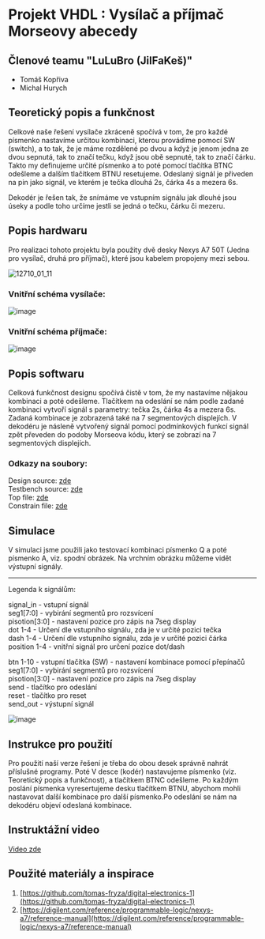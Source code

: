 # Projekt VHDL : Vysílač a příjmač Morseovy abecedy

## Členové teamu "LuLuBro (JilFaKeš)"

* Tomáš Kopřiva
* Michal Hurych


## Teoretický popis a funkčnost

Celkové naše řešení vysílače zkráceně spočívá v tom, že pro každé písmenko nastavíme určitou kombinaci, kterou provádíme pomocí SW (switch), a to tak, že je máme rozdělené po dvou a když je jenom jedna ze dvou sepnutá, tak to značí tečku, když jsou obě sepnuté, tak to značí čárku. Takto my definujeme určité písmenko a to poté pomocí tlačítka BTNC odešleme a dalším tlačítkem BTNU resetujeme. Odeslaný signál je přiveden na pin jako signál, ve kterém je tečka dlouhá 2s, čárka 4s a mezera 6s.

Dekodér je řešen tak, že snímáme ve vstupním signálu jak dlouhé jsou úseky a podle toho určíme jestli se jedná o tečku, čárku či mezeru.

## Popis hardwaru

Pro realizaci tohoto projektu byla použity dvě desky Nexys A7 50T (Jedna pro vysílač, druhá pro příjmač), které jsou kabelem propojeny mezi sebou.

![12710_01_11](https://user-images.githubusercontent.com/124742212/235751287-b5311984-bb20-4c73-9829-ad586a8019ed.png)




### Vnitřní schéma vysílače:

![image](https://user-images.githubusercontent.com/124742212/235740401-d74fb1d0-9c74-4a3d-91b8-5748d14141f3.png)

### Vnitřní schéma příjmače:

![image](https://user-images.githubusercontent.com/124742212/235775695-8cf5b041-a301-49ab-9ac8-f2a1fa6c5310.png)


## Popis softwaru

Celková funkčnost designu spočívá čistě v tom, že my nastavíme nějakou kombinaci a poté odešleme. Tlačítkem na odeslání se nám podle zadané kombinaci vytvoří signál s parametry: tečka 2s, čárka 4s a mezera 6s. Zadaná kombinace je zobrazená také na 7 segmentových displejích. V dekodéru je násleně vytvořený signál pomocí podmínkových funkcí signál zpět převeden do podoby Morseova kódu, který se zobrazí na 7 segmentových displejích.

### Odkazy na soubory: 
Design source: [zde](https://github.com/LukasFaltys/digital-electronics-1/blob/main/Project/Soubory%20projektu%20-%20Vivavo/morse%20code/morse%20code.srcs/sources_1/new/morse_try.vhd)     
Testbench source: [zde](https://github.com/LukasFaltys/digital-electronics-1/blob/main/Project/Soubory%20projektu%20-%20Vivavo/morse%20code/morse%20code.srcs/sim_1/new/morse_TB.vhd)     
Top file: [zde](https://github.com/LukasFaltys/digital-electronics-1/blob/main/Project/Soubory%20projektu%20-%20Vivavo/morse%20code/morse%20code.srcs/sources_1/new/TOP.vhd)     
Constrain file: [zde](https://github.com/LukasFaltys/digital-electronics-1/blob/main/Project/Soubory%20projektu%20-%20Vivavo/morse%20code/morse%20code.srcs/constrs_1/new/cnst.xdc)




## Simulace

V simulaci jsme použili jako testovací kombinaci písmenko Q a poté písmenko A, viz. spodní obrázek. Na vrchním obrázku můžeme vidět výstupní signály.

*******************

Legenda k signálům:

signal_in - vstupní signál   
seg1[7:0] - vybirání segmentů pro rozsvícení   
pisotion[3:0] - nastavení pozice pro zápis na 7seg display   
dot 1-4 - Určení dle vstupního signálu, zda je v určité pozici tečka   
dash 1-4 - Určení dle vstupního signálu, zda je v určité pozici čárka   
position 1-4 - vnitřní signál pro určení pozice dot/dash   


btn 1-10 - vstupní tlačítka (SW) - nastavení kombinace pomocí přepínačů   
seg1[7:0] - vybirání segmentů pro rozsvícení   
pisotion[3:0] - nastavení pozice pro zápis na 7seg display   
send - tlačítko pro odeslání   
reset - tlačítko pro reset   
send_out - výstupní signál   


![image](https://user-images.githubusercontent.com/124742212/235743084-db3f3026-a3d9-4f3f-a50b-3695f625b376.png)

## Instrukce pro použití

Pro použití naší verze řešení je třeba do obou desek správně nahrát příslušné programy. Poté V desce (kodér) nastavujeme písmenko (viz. Teoretický popis a funkčnost), a tlačítkem BTNC odešleme. Po každým poslání písmenka vyresertujeme desku tlačítkem BTNU, abychom mohli nastavovat další kombinace pro další písmenko.Po odeslání se nám na dekodéru objeví odeslaná kombinace.


## Instruktážní video
[Video zde](https://www.youtube.com/watch?v=lfkyFDDeGNk)

## Použité materiály a inspirace

1. [https://github.com/tomas-fryza/digital-electronics-1](https://github.com/tomas-fryza/digital-electronics-1)
2. [https://digilent.com/reference/programmable-logic/nexys-a7/reference-manual](https://digilent.com/reference/programmable-logic/nexys-a7/reference-manual)
